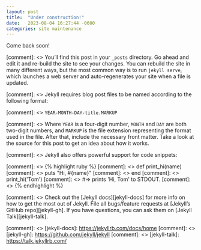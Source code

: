 ```yaml
---
layout: post
title:  "Under construction!"
date:   2023-08-04 16:27:44 -0600
categories: site maintenance
---
```


Come back soon!

[comment]: <> You’ll find this post in your `_posts` directory. Go ahead and edit it and re-build the site to see your changes. You can rebuild the site in many different ways, but the most common way is to run `jekyll serve`, which launches a web server and auto-regenerates your site when a file is updated.

[comment]: <> Jekyll requires blog post files to be named according to the following format:

[comment]: <> `YEAR-MONTH-DAY-title.MARKUP`

[comment]: <> Where `YEAR` is a four-digit number, `MONTH` and `DAY` are both two-digit numbers, and `MARKUP` is the file extension representing the format used in the file. After that, include the necessary front matter. Take a look at the source for this post to get an idea about how it works.

[comment]: <> Jekyll also offers powerful support for code snippets:

[comment]: <> {% highlight ruby %}
[comment]: <> def print_hi(name)
[comment]: <>   puts "Hi, #{name}"
[comment]: <> end
[comment]: <> print_hi('Tom')
[comment]: <> #=> prints 'Hi, Tom' to STDOUT.
[comment]: <> {% endhighlight %}

[comment]: <> Check out the [Jekyll docs][jekyll-docs] for more info on how to get the most out of Jekyll. File all bugs/feature requests at [Jekyll’s GitHub repo][jekyll-gh]. If you have questions, you can ask them on [Jekyll Talk][jekyll-talk].

[comment]: <> [jekyll-docs]: https://jekyllrb.com/docs/home
[comment]: <> [jekyll-gh]:   https://github.com/jekyll/jekyll
[comment]: <> [jekyll-talk]: https://talk.jekyllrb.com/
